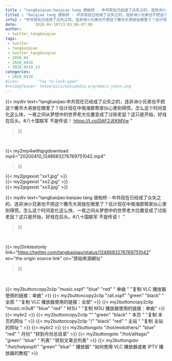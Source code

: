 ```yaml
---
title : "tangbaiqiao:baiqiao tang 唐柏桥 - 中共现在已经成了众矢之的，连非洲小兄弟也不把这个撒币大哥放在眼里了？估计现在中南海那帮家伙心里别得慌，怎么这个时间变化这么快，一夜之间从梦想中的世界老大位置变成了过街老鼠？这只是开始，好戏在后头。#八十国联军 不是传说！ "
title2 : "baiqiao tang 唐柏桥 - 中共现在已经成了众矢之的，连非洲小兄弟也不把这个撒币大哥放在眼里了？估计现在中南海那帮家伙心里别得慌，怎么这个时间变化这么快，一夜之间从梦想中的世界老大位置变成了过街老鼠？这只是开始，好戏在后头。#八十国联军 不是传说！ "
info2 : "中共现在已经成了众矢之的，连非洲小兄弟也不把这个撒币大哥放在眼里了？估计现在中南海那帮家伙心里别得慌，怎么这个时间变化这么快，一夜之间从梦想中的世界老大位置变成了过街老鼠？这只是开始，好戏在后头。#八十国联军 不是传说！ https://t.co/DAF2JEKMVw "
date:        2020-04-10T13:03:06-07:00
author:
 - twitter_tangbaiqiao
tags:
 - twitter
 - tangbaiqiao
 - twitter_tangbaiqiao
 - 2020_04
 - 2020_0410
 - 2020_0410_13
categories:
 - 2020_0410
#icon:        "fas fa-lock-open"
#resImgTeaser: teaserpics/wikipedia.org/emacs-jokes.png
---
```


{{< mydiv text="tangbaiqiao:中共现在已经成了众矢之的，连非洲小兄弟也不把这个撒币大哥放在眼里了？估计现在中南海那帮家伙心里别得慌，怎么这个时间变化这么快，一夜之间从梦想中的世界老大位置变成了过街老鼠？这只是开始，好戏在后头。#八十国联军 不是传说！ https://t.co/DAF2JEKMVw "
>}}
<br>


{{< my2mp4withjpgdownload mp4="20200410_1248683276769751042.mp4"
>}}

{{< my2jpgexist "xx1.jpg" >}}<br>
{{< my2jpgexist "xx2.jpg" >}}<br>
{{< my2jpgexist "xx3.jpg" >}}<br>



{{< mydiv text="tangbaiqiao:baiqiao tang 唐柏桥 - 中共现在已经成了众矢之的，连非洲小兄弟也不把这个撒币大哥放在眼里了？估计现在中南海那帮家伙心里别得慌，怎么这个时间变化这么快，一夜之间从梦想中的世界老大位置变成了过街老鼠？这只是开始，好戏在后头。#八十国联军 不是传说！ "
>}}
<br>

{{< my2linktextonly link="https://twitter.com/tangbaiqiao/status/1248683276769751042"
en="the origin source link" cn="原始來源網址"
>}}


<br>

{{< my2buttoncopy2clip "music.xspf"        "blue"   "red"    " 单曲 "  "复制 VLC 播放器使用的链接：单曲" >}} {{< my2buttoncopy2clip "/all.xspf"         "green"  "black"  " 全部 "  "复制 VLC 播放器使用的链接：全部" >}} {{< my2buttoncopy2clip "music.m3u8"        "blue"   "red"    " M3U  "    "复制 M3U 播放器使用的链接：单曲" >}} {{< mybr2 >}} {{< my2buttoncopy2clip ""                  "green"  "black"  " 本页 "    "复制 本页的网址 " >}} {{< my2buttoncopy2clip "/"                 "black"  "red"    " 主站 "    "复制 主站的网址 " >}} {{< mybr2 >}} {{< my2buttongoto      "/hot/endothers/"   "blue"   "red"    " 月份"   "转到月份总目录" >}} {{< my2buttongoto      "/hot/alltags/"     "green"  "blue"   " 列表"   "转到文章总列表" >}} {{< my2buttongoto      "/hot/helpxspf/"    "green"  "blue"   " 播放器" "如何使用 VLC 播放器或者 IPTV 播放器的教程" >}} 
